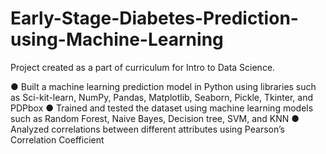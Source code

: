 # Early-Stage-Diabetes-Prediction-using-Machine-Learning
Project created as a part of curriculum for Intro to Data Science. 

● Built a machine learning prediction model in Python using libraries such as Sci-kit-learn, NumPy, Pandas, Matplotlib, Seaborn, Pickle, Tkinter, and PDPbox
● Trained and tested the dataset using machine learning models such as Random Forest, Naive Bayes, Decision tree, SVM, and KNN
● Analyzed correlations between different attributes using Pearson’s Correlation Coefficient

